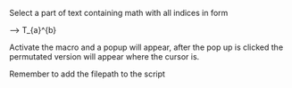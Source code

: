 Select a part of text containing math with all indices in form 

--> T_{a}^{b}

Activate the macro and a popup will appear, after the pop up is clicked the permutated version will appear where the cursor is. 

Remember to add the filepath to the script